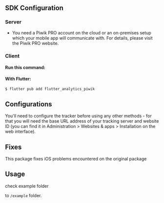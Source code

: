 ## SDK Configuration

### Server

- You need a Piwik PRO account on the cloud or an on-premises setup which your mobile app will communicate with. For details, please visit the Piwik PRO website.

### Client

#### Run this command:

#### With Flutter:

`$ flutter pub add flutter_analytics_piwik`

## Configurations

You'll need to configure the tracker before using any other methods - for that you will need the base URL address of your tracking server and website ID (you can find it in Administration > Websites & apps > Installation on the web interface).

## Fixes

This package fixes iOS problems encountered on the original package

## Usage

check example folder 

to `/example` folder.